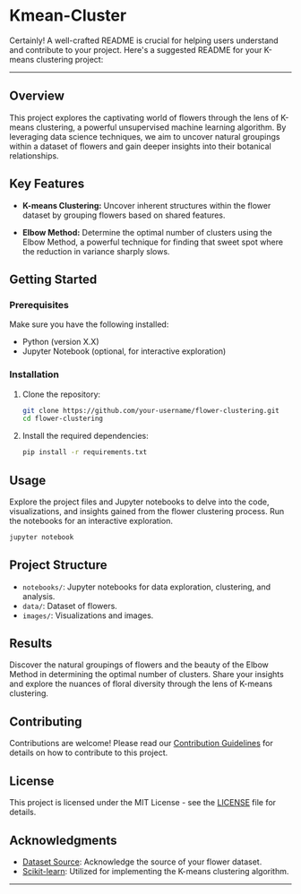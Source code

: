 # Kmean-Cluster
Certainly! A well-crafted README is crucial for helping users understand and contribute to your project. Here's a suggested README for your K-means clustering project:

---

## Overview

This project explores the captivating world of flowers through the lens of K-means clustering, a powerful unsupervised machine learning algorithm. By leveraging data science techniques, we aim to uncover natural groupings within a dataset of flowers and gain deeper insights into their botanical relationships.

## Key Features

- **K-means Clustering:** Uncover inherent structures within the flower dataset by grouping flowers based on shared features.
  
- **Elbow Method:** Determine the optimal number of clusters using the Elbow Method, a powerful technique for finding that sweet spot where the reduction in variance sharply slows.

## Getting Started

### Prerequisites

Make sure you have the following installed:

- Python (version X.X)
- Jupyter Notebook (optional, for interactive exploration)

### Installation

1. Clone the repository:

   ```bash
   git clone https://github.com/your-username/flower-clustering.git
   cd flower-clustering
   ```

2. Install the required dependencies:

   ```bash
   pip install -r requirements.txt
   ```

## Usage

Explore the project files and Jupyter notebooks to delve into the code, visualizations, and insights gained from the flower clustering process. Run the notebooks for an interactive exploration.

```bash
jupyter notebook
```

## Project Structure

- `notebooks/`: Jupyter notebooks for data exploration, clustering, and analysis.
- `data/`: Dataset of flowers.
- `images/`: Visualizations and images.

## Results

Discover the natural groupings of flowers and the beauty of the Elbow Method in determining the optimal number of clusters. Share your insights and explore the nuances of floral diversity through the lens of K-means clustering.

## Contributing

Contributions are welcome! Please read our [Contribution Guidelines](CONTRIBUTING.md) for details on how to contribute to this project.

## License

This project is licensed under the MIT License - see the [LICENSE](LICENSE) file for details.

## Acknowledgments

- [Dataset Source](link-to-dataset-source): Acknowledge the source of your flower dataset.
- [Scikit-learn](https://scikit-learn.org/): Utilized for implementing the K-means clustering algorithm.

---
